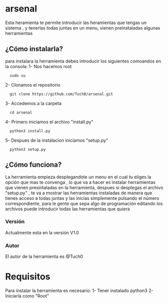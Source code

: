 # arsenal
Esta heramienta te permite introducir las heramientas que tengas un sistema , y tenerlas todas juntas en un menu, vienen preinstaladas algunas herramientas

## ¿Cómo instalarla?
para instalara la herramienta debes introducir los siguientes comoandos en la consola:
  1- Nos hacemos root
```
  sudo su
```
  2- Clonamos el repositorio
```
  git clone https://github.com/Tuch0/arsenal.git
```
  3- Accedemos a la carpeta
```
  cd arsenal
```
  4- Primero iniciamos el archivo "install.py"
```
  python3 install.py
```
  5- Despues de la instalacion iniciamos "setup.py"
```
  python3 setup.py
```
## ¿Cómo funciona?
La herramienta empieza desplegandote un menu en el cual tu eliges la opción que mas te convenga , lo que va a hacer es instalar herramientas que vienen presintaladas en la herramienta, despues si desplegas el archivo "setup.py" , te va a mostrar las herramientas instaladas de manera que tienes acceso a todas juntas y las inicias simplemente pulsando el número correspondiente, para le gente que sepa algo de programación editando los archivos puede introducir todas las herramientas que quiera

### Versión
Actualmente esta en la versión V1.0

### Autor
El autor de la herramienta es @Tuch0

# Requisitos
Para instalar la herramienta es necesario:
  1- Tener instalado python3
  2- Iniciarla como "Root"
